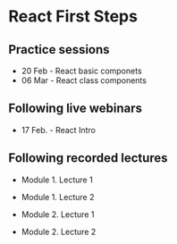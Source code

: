 # React First Steps

## Practice sessions

- 20 Feb - React basic componets
- 06 Mar - React class components

## Following live webinars

- 17 Feb. - React Intro

## Following recorded lectures

- Module 1. Lecture 1
- Module 1. Lecture 2

- Module 2. Lecture 1
- Module 2. Lecture 2

